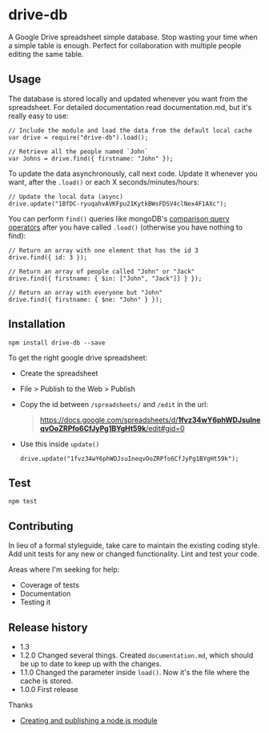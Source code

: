 # drive-db

A Google Drive spreadsheet simple database. Stop wasting your time when a simple table is enough. Perfect for collaboration with multiple people editing the same table.



## Usage

The database is stored locally and updated whenever you want from the spreadsheet. For detailed documentation read documentation.md, but it's really easy to use:

    // Include the module and load the data from the default local cache
    var drive = require("drive-db").load();

    // Retrieve all the people named `John`
    var Johns = drive.find({ firstname: "John" });


To update the data asynchronously, call next code. Update it whenever you want, after the `.load()` or each X seconds/minutes/hours:
    
    // Update the local data (async)
    drive.update("1BfDC-ryuqahvAVKFpu21KytkBWsFDSV4clNex4F1AXc");

You can perform `find()` queries like mongoDB's [comparison query operators](http://docs.mongodb.org/manual/reference/operator/query-comparison/) after you have called `.load()` (otherwise you have nothing to find):

    // Return an array with one element that has the id 3
    drive.find({ id: 3 });  

    // Return an array of people called "John" or "Jack"
    drive.find({ firstname: { $in: ["John", "Jack"]] } });

    // Return an array with everyone but "John"
    drive.find({ firstname: { $ne: "John" } });


## Installation

    npm install drive-db --save

To get the right google drive spreadsheet:

- Create the spreadsheet
- File > Publish to the Web > Publish
- Copy the id between `/spreadsheets/` and `/edit` in the url:
    
    > [https://docs.google.com/spreadsheets/d/<strong>1fvz34wY6phWDJsuIneqvOoZRPfo6CfJyPg1BYgHt59k</strong>/edit#gid=0](https://docs.google.com/spreadsheets/d/1fvz34wY6phWDJsuIneqvOoZRPfo6CfJyPg1BYgHt59k/edit#gid=0)

- Use this inside `update()`
    
      drive.update("1fvz34wY6phWDJsuIneqvOoZRPfo6CfJyPg1BYgHt59k");



## Test

    npm test

## Contributing

In lieu of a formal styleguide, take care to maintain the existing coding style.
Add unit tests for any new or changed functionality. Lint and test your code.

Areas where I'm seeking for help:

- Coverage of tests
- Documentation
- Testing it


## Release history

- 1.3
- 1.2.0 Changed several things. Created `documentation.md`, which should be up to date to keep up with the changes.
- 1.1.0 Changed the parameter inside `load()`. Now it's the file where the cache is stored.
- 1.0.0 First release

Thanks

- [Creating and publishing a node.js module](https://quickleft.com/blog/creating-and-publishing-a-node-js-module/)
